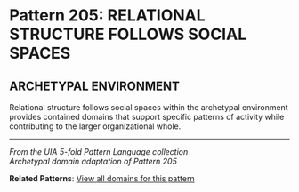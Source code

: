 # Pattern 205: RELATIONAL STRUCTURE FOLLOWS SOCIAL SPACES

## ARCHETYPAL ENVIRONMENT

Relational structure follows social spaces within the archetypal environment provides contained domains that support specific patterns of activity while contributing to the larger organizational whole.

---

*From the UIA 5-fold Pattern Language collection*  
*Archetypal domain adaptation of Pattern 205*

**Related Patterns**: [View all domains for this pattern](../../UIA/md/T205%20RELATIONAL%20STRUCTURE%20FOLLOWS%20SOCIAL%20SPACES.md)
